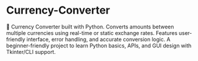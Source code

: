 # Currency-Converter
💱 Currency Converter built with Python. Converts amounts between multiple currencies using real-time or static exchange rates. Features user-friendly interface, error handling, and accurate conversion logic. A beginner-friendly project to learn Python basics, APIs, and GUI design with Tkinter/CLI support.
